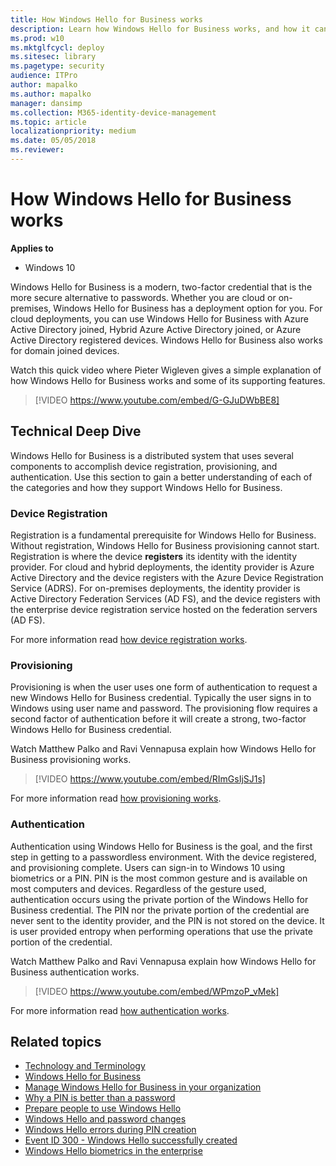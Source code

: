 ```yaml
---
title: How Windows Hello for Business works
description: Learn how Windows Hello for Business works, and how it can help your users authenticate to services.
ms.prod: w10
ms.mktglfcycl: deploy
ms.sitesec: library
ms.pagetype: security
audience: ITPro
author: mapalko
ms.author: mapalko
manager: dansimp
ms.collection: M365-identity-device-management
ms.topic: article
localizationpriority: medium
ms.date: 05/05/2018
ms.reviewer: 
---
```

# How Windows Hello for Business works

**Applies to**

- Windows 10

Windows Hello for Business is a modern, two-factor credential that is the more secure alternative to passwords.  Whether you are cloud or on-premises, Windows Hello for Business has a deployment option for you.  For cloud deployments, you can use Windows Hello for Business with Azure Active Directory joined, Hybrid Azure Active Directory joined, or Azure Active Directory registered devices.  Windows Hello for Business also works for domain joined devices.

Watch this quick video where Pieter Wigleven gives a simple explanation of how Windows Hello for Business works and some of its supporting features.
> [!VIDEO https://www.youtube.com/embed/G-GJuDWbBE8]

## Technical Deep Dive

Windows Hello for Business is a distributed system that uses several components to accomplish device registration, provisioning, and authentication. Use this section to gain a better understanding of each of the categories and how they support Windows Hello for Business.

### Device Registration

Registration is a fundamental prerequisite for Windows Hello for Business.  Without registration, Windows Hello for Business provisioning cannot start. Registration is where the device **registers** its identity with the identity provider. For cloud and hybrid deployments, the identity provider is Azure Active Directory and the device registers with the Azure Device Registration Service (ADRS). For on-premises deployments, the identity provider is Active Directory Federation Services (AD FS), and the device registers with the enterprise device registration service hosted on the federation servers (AD FS).

For more information read [how device registration works](hello-how-it-works-device-registration.md).

### Provisioning

Provisioning is when the user uses one form of authentication to request a new Windows Hello for Business credential. Typically the user signs in to Windows using user name and password. The provisioning flow requires a second factor of authentication before it will create a strong, two-factor Windows Hello for Business credential.

Watch Matthew Palko and Ravi Vennapusa explain how Windows Hello for Business provisioning works.

> [!VIDEO https://www.youtube.com/embed/RImGsIjSJ1s]

For more information read [how provisioning works](hello-how-it-works-provisioning.md).

### Authentication

Authentication using Windows Hello for Business is the goal, and the first step in getting to a passwordless environment. With the device registered, and provisioning complete. Users can sign-in to Windows 10 using biometrics or a PIN. PIN is the most common gesture and is available on most computers and devices. Regardless of the gesture used, authentication occurs using the private portion of the Windows Hello for Business credential. The PIN nor the private portion of the credential are never sent to the identity provider, and the PIN is not stored on the device. It is user provided entropy when performing operations that use the private portion of the credential.

Watch Matthew Palko and Ravi Vennapusa explain how Windows Hello for Business authentication works.

> [!VIDEO https://www.youtube.com/embed/WPmzoP_vMek]

For more information read [how authentication works](hello-how-it-works-authentication.md).

## Related topics

- [Technology and Terminology](hello-how-it-works-technology.md)
- [Windows Hello for Business](hello-identity-verification.md)
- [Manage Windows Hello for Business in your organization](hello-manage-in-organization.md)
- [Why a PIN is better than a password](hello-why-pin-is-better-than-password.md)
- [Prepare people to use Windows Hello](hello-prepare-people-to-use.md)
- [Windows Hello and password changes](hello-and-password-changes.md)
- [Windows Hello errors during PIN creation](hello-errors-during-pin-creation.md)
- [Event ID 300 - Windows Hello successfully created](hello-event-300.md)
- [Windows Hello biometrics in the enterprise](hello-biometrics-in-enterprise.md)
